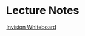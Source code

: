 # Lecture Notes

[Invision Whiteboard](https://projects.invisionapp.com/freehand/document/XJfslbOSY)
